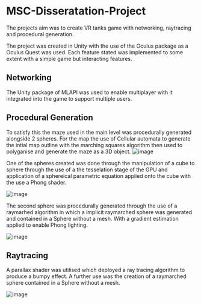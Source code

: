 # MSC-Disseratation-Project

The projects aim was to create VR tanks game with networking, raytracing and procedural generation.

The project was created in Unity with the use of the Oculus package as a Oculus Quest was used. Each feature stated was implemented to some extent with a simple game but interacting features. 

## Networking
The Unity package of MLAPI was used to enable multiplayer with it integrated into the game to support multiple users. 

## Procedural Generation
To satisfy this the maze used in the main level was procedurally generated alongside 2 spheres. For the map the use of Cellular automata to generate the intial map outline with the marching squares algorithm then used to polyganise and generate the maze as a 3D object. 
![image](https://user-images.githubusercontent.com/53182878/162799414-a2c9057d-ba8c-4819-827b-4fd6f079184d.png)

One of the spheres created was done through the manipulation of a cube to sphere through the use of a the tesselation stage of the GPU and application of a sphereical parametric equation applied onto the cube with the use a Phong shader.

![image](https://user-images.githubusercontent.com/53182878/162799550-8fd6ce23-8a97-49dd-b417-3f3d6bab4c8d.png)

The second sphere was procedurally generated through the use of a raymarhed algorithm in which a implicit raymarched sphere was generated and contained in a Sphere without a mesh. With a gradient estimation applied to enable Phong lighting.

![image](https://user-images.githubusercontent.com/53182878/162799723-27c770c9-522d-4ab7-9b4e-41cc945af8a9.png)


## Raytracing
A parallax shader was utilised which deployed a ray tracing algorithm to produce a bumpy effect. A further use was the creation of a raymarched sphere contained in a Sphere without a mesh.

![image](https://user-images.githubusercontent.com/53182878/162799498-629c9801-a2f1-403d-9e82-d279d31e5b61.png)
